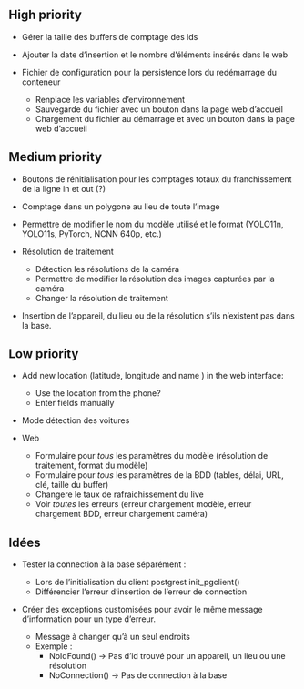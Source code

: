 ## High priority

* Gérer la taille des buffers de comptage des ids

* Ajouter la date d’insertion et le nombre d’éléments insérés dans le web

* Fichier de configuration pour la persistence lors du redémarrage du conteneur
  - Renplace les variables d’environnement
  - Sauvegarde du fichier avec un bouton dans la page web d’accueil
  - Chargement du fichier au démarrage et avec un bouton dans la page web d’accueil

## Medium priority

* Boutons de rénitialisation pour les comptages totaux du franchissement de la ligne in et out (?)

* Comptage dans un polygone au lieu de toute l’image

* Permettre de modifier le nom du modèle utilisé et le format (YOLO11n, YOLO11s, PyTorch, NCNN 640p, etc.)

* Résolution de traitement
  - Détection les résolutions de la caméra
  - Permettre de modifier la résolution des images capturées par la caméra
  - Changer la résolution de traitement

* Insertion de l’appareil, du lieu ou de la résolution s’ils n’existent pas dans la base.

## Low priority

* Add new location (latitude, longitude and name ) in the web interface:
  - Use the location from the phone?
  - Enter fields manually

* Mode détection des voitures

* Web
  - Formulaire pour *tous* les paramètres du modèle (résolution de traitement, format du modèle)
  - Formulaire pour *tous* les paramètres de la BDD (tables, délai, URL, clé, taille du buffer)
  - Changere le taux de rafraichissement du live
  - Voir *toutes* les erreurs (erreur chargement modèle, erreur chargement BDD, erreur chargement caméra)

## Idées

* Tester la connection à la base séparément :
  - Lors de l’initialisation du client postgrest init_pgclient()
  - Différencier l’erreur d’insertion de l’erreur de connection

* Créer des exceptions customisées pour avoir le même message d’information pour un type d’erreur. 
  - Message à changer qu’à un seul endroits
  - Exemple :
    + NoIdFound() -> Pas d’id trouvé pour un appareil, un lieu ou une résolution
    + NoConnection() -> Pas de connection à la base
